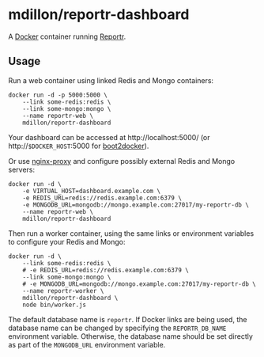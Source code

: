 # mdillon/reportr-dashboard

A [Docker](https://docker.com) container running [Reportr](http://www.reportr.io/).

## Usage

Run a web container using linked Redis and Mongo containers:

    docker run -d -p 5000:5000 \
        --link some-redis:redis \
        --link some-mongo:mongo \
        --name reportr-web \
        mdillon/reportr-dashboard

Your dashboard can be accessed at http://localhost:5000/ (or http://`$DOCKER_HOST`:5000 for [boot2docker](http://boot2docker.io/)).

Or use [nginx-proxy](https://github.com/jwilder/nginx-proxy) and configure
possibly external Redis and Mongo servers:

    docker run -d \
        -e VIRTUAL_HOST=dashboard.example.com \
        -e REDIS_URL=redis://redis.example.com:6379 \
        -e MONGODB_URL=mongodb://mongo.example.com:27017/my-reportr-db \
        --name reportr-web \
        mdillon/reportr-dashboard

Then run a worker container, using the same links or environment variables to
configure your Redis and Mongo:

    docker run -d \
        --link some-redis:redis \
        # -e REDIS_URL=redis://redis.example.com:6379 \
        --link some-mongo:mongo \
        # -e MONGODB_URL=mongodb://mongo.example.com:27017/my-reportr-db \
        --name reportr-worker \
        mdillon/reportr-dashboard \
        node bin/worker.js

The default database name is `reportr`. If Docker links are being used, the
database name can be changed by specifying the `REPORTR_DB_NAME` environment
variable. Otherwise, the database name should be set directly as part of the
`MONGODB_URL` environment variable.
